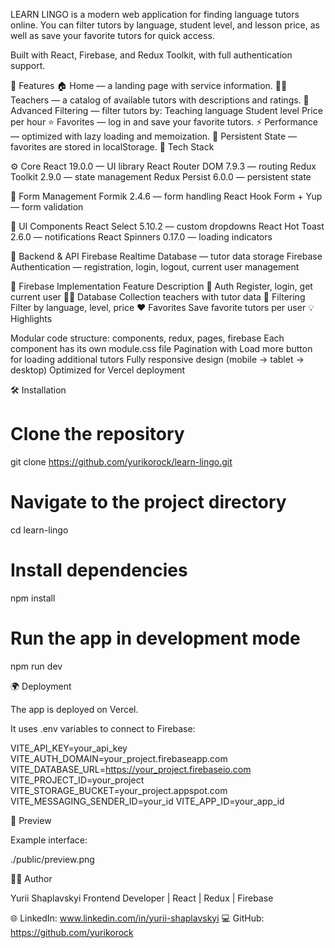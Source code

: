 LEARN LINGO is a modern web application for finding language tutors online.
You can filter tutors by language, student level, and lesson price, as well as save your favorite tutors for quick access.

Built with React, Firebase, and Redux Toolkit, with full authentication support.

🚀 Features
🏠 Home — a landing page with service information.
👩‍🏫 Teachers — a catalog of available tutors with descriptions and ratings.
🎯 Advanced Filtering — filter tutors by:
    Teaching language
    Student level
    Price per hour
⭐ Favorites — log in and save your favorite tutors.
⚡ Performance — optimized with lazy loading and memoization.
💾 Persistent State — favorites are stored in localStorage.
🧠 Tech Stack

⚙️ Core
React 19.0.0 — UI library
React Router DOM 7.9.3 — routing
Redux Toolkit 2.9.0 — state management
Redux Persist 6.0.0 — persistent state

📝 Form Management
Formik 2.4.6 — form handling
React Hook Form + Yup — form validation

🎨 UI Components
React Select 5.10.2 — custom dropdowns
React Hot Toast 2.6.0 — notifications
React Spinners 0.17.0 — loading indicators

🔗 Backend & API
Firebase Realtime Database — tutor data storage
Firebase Authentication — registration, login, logout, current user management

🧰 Firebase Implementation
Feature	Description
🔐 Auth	Register, login, get current user
🧑‍🏫 Database	Collection teachers with tutor data
🎯 Filtering	Filter by language, level, price
❤️ Favorites	Save favorite tutors per user
💡 Highlights

Modular code structure: components, redux, pages, firebase
Each component has its own module.css file
Pagination with Load more button for loading additional tutors
Fully responsive design (mobile → tablet → desktop)
Optimized for Vercel deployment

🛠️ Installation
# Clone the repository
git clone https://github.com/yurikorock/learn-lingo.git

# Navigate to the project directory
cd learn-lingo

# Install dependencies
npm install

# Run the app in development mode
npm run dev

🌍 Deployment

The app is deployed on Vercel.

It uses .env variables to connect to Firebase:

VITE_API_KEY=your_api_key
VITE_AUTH_DOMAIN=your_project.firebaseapp.com
VITE_DATABASE_URL=https://your_project.firebaseio.com
VITE_PROJECT_ID=your_project
VITE_STORAGE_BUCKET=your_project.appspot.com
VITE_MESSAGING_SENDER_ID=your_id
VITE_APP_ID=your_app_id

📸 Preview

Example interface:

./public/preview.png

🧑‍💻 Author

Yurii Shaplavskyi
Frontend Developer | React | Redux | Firebase

🌐 LinkedIn:  www.linkedin.com/in/yurii-shaplavskyi
💻 GitHub: https://github.com/yurikorock